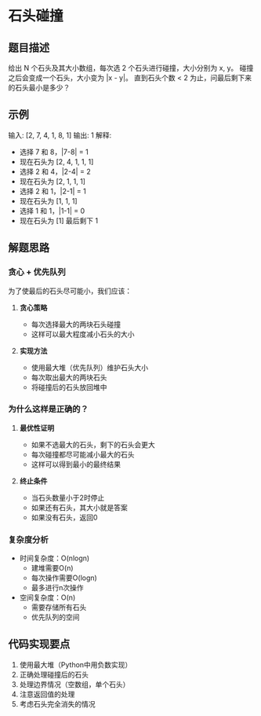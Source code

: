 # 石头碰撞

## 题目描述
给出 N 个石头及其大小数组，每次选 2 个石头进行碰撞，大小分别为 x, y。
碰撞之后会变成一个石头，大小变为 |x - y|。
直到石头个数 < 2 为止，问最后剩下来的石头最小是多少？

## 示例
输入: [2, 7, 4, 1, 8, 1]
输出: 1
解释: 
- 选择 7 和 8，|7-8| = 1
- 现在石头为 [2, 4, 1, 1, 1]
- 选择 2 和 4，|2-4| = 2
- 现在石头为 [2, 1, 1, 1]
- 选择 2 和 1，|2-1| = 1
- 现在石头为 [1, 1, 1]
- 选择 1 和 1，|1-1| = 0
- 现在石头为 [1]
最后剩下 1

## 解题思路

### 贪心 + 优先队列
为了使最后的石头尽可能小，我们应该：

1. **贪心策略**
   - 每次选择最大的两块石头碰撞
   - 这样可以最大程度减小石头的大小

2. **实现方法**
   - 使用最大堆（优先队列）维护石头大小
   - 每次取出最大的两块石头
   - 将碰撞后的石头放回堆中

### 为什么这样是正确的？
1. **最优性证明**
   - 如果不选最大的石头，剩下的石头会更大
   - 每次碰撞都尽可能减小最大的石头
   - 这样可以得到最小的最终结果

2. **终止条件**
   - 当石头数量小于2时停止
   - 如果还有石头，其大小就是答案
   - 如果没有石头，返回0

### 复杂度分析
- 时间复杂度：O(nlogn)
  - 建堆需要O(n)
  - 每次操作需要O(logn)
  - 最多进行n次操作
- 空间复杂度：O(n)
  - 需要存储所有石头
  - 优先队列的空间

## 代码实现要点
1. 使用最大堆（Python中用负数实现）
2. 正确处理碰撞后的石头
3. 处理边界情况（空数组，单个石头）
4. 注意返回值的处理
5. 考虑石头完全消失的情况 